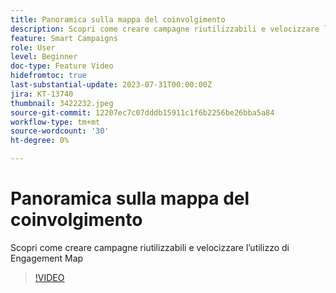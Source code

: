 ```yaml
---
title: Panoramica sulla mappa del coinvolgimento
description: Scopri come creare campagne riutilizzabili e velocizzare l’utilizzo di Engagement Map
feature: Smart Campaigns
role: User
level: Beginner
doc-type: Feature Video
hidefromtoc: true
last-substantial-update: 2023-07-31T00:00:00Z
jira: KT-13740
thumbnail: 3422232.jpeg
source-git-commit: 12207ec7c07dddb15911c1f6b2256be26bba5a84
workflow-type: tm+mt
source-wordcount: '30'
ht-degree: 0%

---
```



# Panoramica sulla mappa del coinvolgimento

Scopri come creare campagne riutilizzabili e velocizzare l’utilizzo di Engagement Map

>[!VIDEO](https://video.tv.adobe.com/v/3422232/?learn=on)
